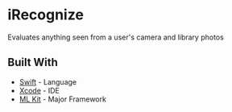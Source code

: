 # iRecognize
Evaluates anything seen from a user's camera and library photos

## Built With

* [Swift](https://swift.org/documentation/) - Language 
* [Xcode](https://developer.apple.com/xcode/) - IDE
* [ML Kit](https://developers.google.com/ml-kit) - Major Framework
